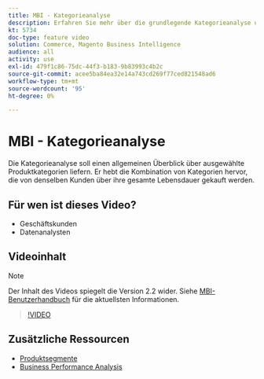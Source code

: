 ```yaml
---
title: MBI - Kategorieanalyse
description: Erfahren Sie mehr über die grundlegende Kategorieanalyse und den Kundenlebenszeitwert.
kt: 5734
doc-type: feature video
solution: Commerce, Magento Business Intelligence
audience: all
activity: use
exl-id: 479f1c86-75dc-44f3-b183-9b83993c4b2c
source-git-commit: acee5ba84ea32e14a743cd269f77ced821548ad6
workflow-type: tm+mt
source-wordcount: '95'
ht-degree: 0%

---
```


# MBI - Kategorieanalyse

Die Kategorieanalyse soll einen allgemeinen Überblick über ausgewählte Produktkategorien liefern. Er hebt die Kombination von Kategorien hervor, die von denselben Kunden über ihre gesamte Lebensdauer gekauft werden.

## Für wen ist dieses Video?

- Geschäftskunden
- Datenanalysten

## Videoinhalt

>[!NOTE]
>
>Der Inhalt des Videos spiegelt die Version 2.2 wider. Siehe [MBI-Benutzerhandbuch](https://docs.magento.com/mbi/) für die aktuellsten Informationen.

>[!VIDEO](https://video.tv.adobe.com/v/37904/?quality=12&learn=on)

## Zusätzliche Ressourcen

- [Produktsegmente](https://docs.magento.com/mbi/best-practices/segment-filter.html#product-segments)
- [Business Performance Analysis](https://docs.magento.com/mbi/data-analyst/analysis/bus-perf-analysis.html)
